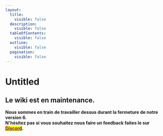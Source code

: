 ```yaml
---
layout:
  title:
    visible: false
  description:
    visible: false
  tableOfContents:
    visible: false
  outline:
    visible: false
  pagination:
    visible: false
---
```


# Untitled

##

## **Le wiki est en maintenance.**

&#x20;**Nous sommes en train de travailler dessus durant la fermeture de notre version 6.**\
**N'hésitez pas si vous souhaitez nous faire un feedback faites le sur** [<mark style="color:purple;">**Discord**</mark>](https://discord.nexion.fr/)**.**
